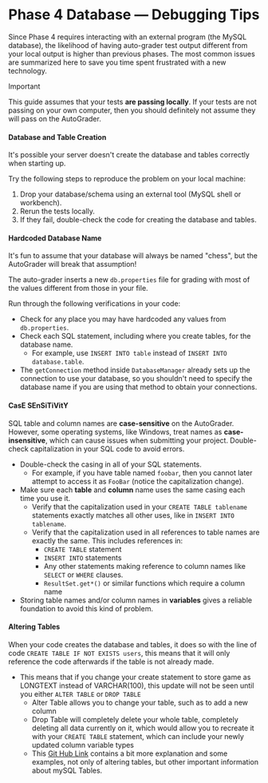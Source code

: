 # Phase 4 Database — Debugging Tips

Since Phase 4 requires interacting with an external program (the MySQL database), the likelihood of having auto-grader test output different from your local output is higher than previous phases. The most common issues are summarized here to save you time spent frustrated with a new technology.

> [!IMPORTANT]
> This guide assumes that your tests **are passing locally**. If your tests are not passing on your own computer, then you should definitely not assume they will pass on the AutoGrader.

#### Database and Table Creation

It's possible your server doesn't create the database and tables correctly when starting up.

Try the following steps to reproduce the problem on your local machine:
1. Drop your database/schema using an external tool (MySQL shell or workbench).
1. Rerun the tests locally.
1. If they fail, double-check the code for creating the database and tables.

#### Hardcoded Database Name

It's fun to assume that your database will always be named "chess", but the AutoGrader will break that assumption!

The auto-grader inserts a new `db.properties` file for grading with most of the values different from those in your file.

Run through the following verifications in your code:
- Check for any place you may have hardcoded any values from `db.properties`.
- Check each SQL statement, including where you create tables, for the database name.
  - For example, use `INSERT INTO table` instead of `INSERT INTO database.table`.
- The `getConnection` method inside `DatabaseManager` already sets up the connection to use your database,
  so you shouldn't need to specify the database name if you are using that method to obtain your connections.

#### CasE SEnSiTiVitY

SQL table and column names are **case-sensitive** on the AutoGrader. However, some operating systems, like Windows, treat names as **case-insensitive**, which can cause issues when submitting your project. Double-check capitalization in your SQL code to avoid errors.

- Double-check the casing in all of your SQL statements.
  - For example, if you have table named `foobar`, then you cannot later attempt to access it as `FooBar` (notice the capitalization change).
- Make sure each **table** and **column** name uses the same casing each time you use it.
  - Verify that the capitalization used in your `CREATE TABLE tablename` statements exactly matches all other uses, like in `INSERT INTO tablename`.
  - Verify that the capitalization used in all references to table names are exactly the same. This includes references in:
    - `CREATE TABLE` statement
    - `INSERT INTO` statements
    - Any other statements making reference to column names like `SELECT` or `WHERE` clauses.
    - `ResultSet.get*()` or similar functions which require a column name
- Storing table names and/or column names in **variables** gives a reliable foundation to avoid this kind of problem.

#### Altering Tables

When your code creates the database and tables, it does so with the line of code `CREATE TABLE IF NOT EXISTS users`, this means that it will only reference the code afterwards if the table is not already made. 

- This means that if you change your create statement to store game as LONGTEXT instead of VARCHAR(100), this update will not be seen until you either `ALTER TABLE` or `DROP TABLE`
  - Alter Table allows you to change your table, such as to add a new column
  - Drop Table will completely delete your whole table, completely deleting all data currently on it, which would allow you to recreate it with your `CREATE TABLE` statement, which can include your newly updated column variable types
  - This [Git Hub Link](https://github.com/softwareconstruction240/softwareconstruction/blob/main/instruction/db-sql/db-sql.md#altering-tables) contains a bit more explanation and some examples, not only of altering tables, but other important information about mySQL Tables.


